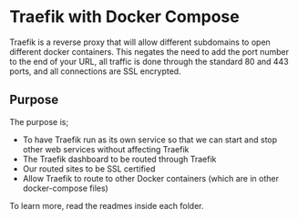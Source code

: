 # Traefik with Docker Compose

Traefik is a reverse proxy that will allow different subdomains to open different docker containers. This negates the need to add the port number to the end of your URL, all traffic is done through the standard 80 and 443 ports, and all connections are SSL encrypted.

## Purpose

The purpose is; 
- To have Traefik run as its own service so that we can start and stop other web services without affecting Traefik
- The Traefik dashboard to be routed through Traefik
- Our routed sites to be SSL certified
- Allow Traefik to route to other Docker containers (which are in other docker-compose files)
  
To learn more, read the readmes inside each folder. 
